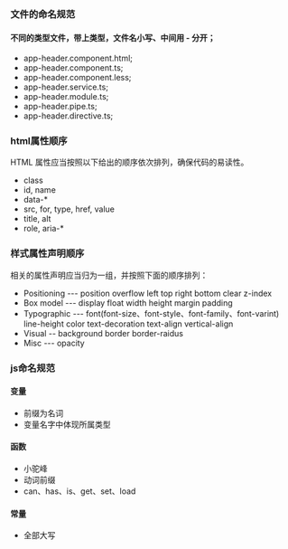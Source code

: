 ### 文件的命名规范
#### 不同的类型文件，带上类型，文件名小写、中间用 - 分开；
+ app-header.component.html;
+ app-header.component.ts;
+ app-header.component.less;
+ app-header.service.ts;
+ app-header.module.ts;
+ app-header.pipe.ts;
+ app-header.directive.ts;

### html属性顺序
HTML 属性应当按照以下给出的顺序依次排列，确保代码的易读性。
+ class
+ id, name
+ data-*
+ src, for, type, href, value
+ title, alt
+ role, aria-*

### 样式属性声明顺序
相关的属性声明应当归为一组，并按照下面的顺序排列：
+ Positioning
--- position overflow left  top  right  bottom clear  z-index
+ Box model
--- display float width height margin padding
+ Typographic
--- font(font-size、font-style、font-family、font-varint) line-height color text-decoration text-align  vertical-align
+ Visual
-- background border border-raidus
+ Misc
--- opacity

### js命名规范
#### 变量
+ 前缀为名词 
+ 变量名字中体现所属类型
#### 函数
+ 小驼峰
+ 动词前缀
+ can、has、is、get、set、load
#### 常量
+ 全部大写
